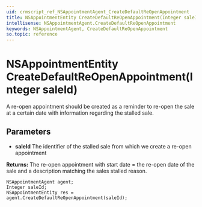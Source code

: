 ```yaml
---
uid: crmscript_ref_NSAppointmentAgent_CreateDefaultReOpenAppointment
title: NSAppointmentEntity CreateDefaultReOpenAppointment(Integer saleId)
intellisense: NSAppointmentAgent.CreateDefaultReOpenAppointment
keywords: NSAppointmentAgent, CreateDefaultReOpenAppointment
so.topic: reference
---
```


# NSAppointmentEntity CreateDefaultReOpenAppointment(Integer saleId)

A re-open appointment should be created as a reminder to re-open the sale at a certain date with information regarding the stalled sale.

## Parameters

* **saleId** The identifier of the stalled sale from which we create a re-open appointment

**Returns:** The re-open appointment with start date = the re-open date of the sale and a description matching the sales stalled reason.

```crmscript
NSAppointmentAgent agent;
Integer saleId;
NSAppointmentEntity res = agent.CreateDefaultReOpenAppointment(saleId);
```

